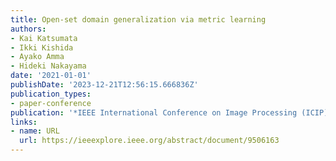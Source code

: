 ```yaml
---
title: Open-set domain generalization via metric learning
authors:
- Kai Katsumata
- Ikki Kishida
- Ayako Amma
- Hideki Nakayama
date: '2021-01-01'
publishDate: '2023-12-21T12:56:15.666836Z'
publication_types:
- paper-conference
publication: '*IEEE International Conference on Image Processing (ICIP)*'
links:
- name: URL
  url: https://ieeexplore.ieee.org/abstract/document/9506163
---
```

